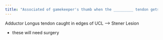 ```yaml
---
title: "Associated of gamekeeper's thumb when the _________ tendon gets caught in the torn edges of the UCL = ________ - why is this important?"
---
```

Adductor Longus tendon caught in edges of UCL --&gt; Stener Lesion
- these will need surgery

